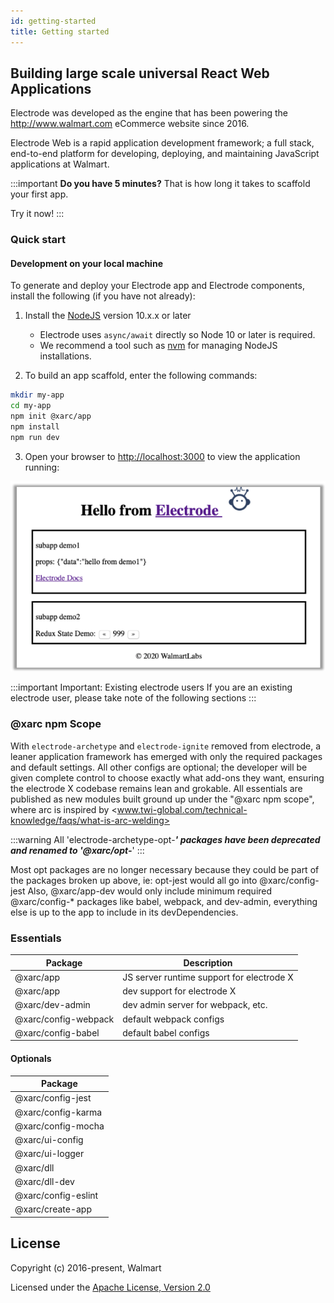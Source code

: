```yaml
---
id: getting-started
title: Getting started
---
```


## Building large scale universal React Web Applications

Electrode was developed as the engine that has been powering the <http://www.walmart.com> eCommerce website since 2016.

Electrode Web is a rapid application development framework; a full stack, end-to-end platform for developing, deploying, and maintaining JavaScript applications at Walmart.

:::important
**Do you have 5 minutes?** That is how long it takes to scaffold your first app.

Try it now!
:::

### Quick start

#### Development on your local machine

To generate and deploy your Electrode app and Electrode components, install the following (if you have not already):

1. Install the [NodeJS] version 10.x.x or later

   + Electrode uses `async/await` directly so Node 10 or later is required.
   + We recommend a tool such as [nvm] for managing NodeJS installations.

2. To build an app scaffold, enter the following commands:

```bash
mkdir my-app
cd my-app
npm init @xarc/app
npm install
npm run dev
```

3. Open your browser to <http://localhost:3000> to view the application running:

![Hello from Electrode](../static/img/electrode-first-run.png)

:::important Important: Existing electrode users
If you are an existing electrode user, please take note of the following sections
:::

### @xarc npm Scope

With `electrode-archetype` and `electrode-ignite` removed from electrode, a leaner application framework has emerged with only the required packages and default settings. All other configs are optional; the developer will be given complete control to choose exactly what add-ons they want, ensuring the electrode X codebase remains lean and grokable. All essentials are published as new modules built ground up under the "@xarc npm scope", where arc is inspired by <www.twi-global.com/technical-knowledge/faqs/what-is-arc-welding>

:::warning
All 'electrode-archetype-opt-_______' packages have been deprecated and renamed to '@xarc/opt-_______'
:::

Most opt packages are no longer necessary because they could be part of the packages broken up above, ie: opt-jest would all go into @xarc/config-jest
Also, @xarc/app-dev would only include minimum required @xarc/config-* packages like babel, webpack, and dev-admin, everything else is up to the app to include in its devDependencies.

### Essentials

| Package               | Description                               |
| ----------------------| ----------------------------------------- |
| @xarc/app             | JS server runtime support for electrode X |
| @xarc/app             | dev support for electrode X               |
| @xarc/dev-admin       | dev admin server for webpack, etc.        |
| @xarc/config-webpack  | default webpack configs                   |
| @xarc/config-babel    | default babel configs

#### Optionals

| Package               |
| ----------------------|
|  @xarc/config-jest    |
|  @xarc/config-karma   |
|  @xarc/config-mocha   |
|  @xarc/ui-config      |
|  @xarc/ui-logger      |
|  @xarc/dll            |
|  @xarc/dll-dev        |
|  @xarc/config-eslint  |
|  @xarc/create-app     |

## License

Copyright (c) 2016-present, Walmart

Licensed under the [Apache License, Version 2.0]

[apache license, version 2.0]: https://www.apache.org/licenses/LICENSE-2.0
[nvm]: https://github.com/nvm-sh/nvm#install-script
[NodeJS]: https://nodejs.org/en/download